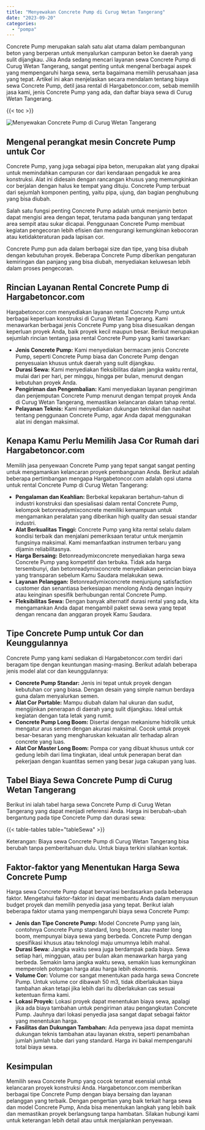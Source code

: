 ```yaml
---
title: "Menyewakan Concrete Pump di Curug Wetan Tangerang"
date: "2023-09-20"
categories: 
  - "pompa"
---
```




Concrete Pump merupakan salah satu alat utama dalam pembangunan beton yang berperan untuk menyalurkan campuran beton ke daerah yang sulit dijangkau. Jika Anda sedang mencari layanan sewa Concrete Pump di Curug Wetan Tangerang, sangat penting untuk mengenal berbagai aspek yang mempengaruhi harga sewa, serta bagaimana memilih perusahaan jasa yang tepat. Artikel ini akan menjelaskan secara mendalam tentang biaya sewa Concrete Pump, detil jasa rental di Hargabetoncor.com, sebab memilih jasa kami, jenis Concrete Pump yang ada, dan daftar biaya sewa di Curug Wetan Tangerang.

{{< toc >}}

![Menyewakan Concrete Pump di Curug Wetan Tangerang](https://hargareadymixid.github.io/pompa/concrete-pump%20(12).png)

## Mengenal perangkat mesin Concrete Pump untuk Cor

Concrete Pump, yang juga sebagai pipa beton, merupakan alat yang dipakai untuk memindahkan campuran cor dari kendaraan pengaduk ke area konstruksi. Alat ini didesain dengan rancangan khusus yang memungkinkan cor berjalan dengan halus ke tempat yang dituju. Concrete Pump terbuat dari sejumlah komponen penting, yaitu pipa, ujung, dan bagian penghubung yang bisa diubah.

Salah satu fungsi penting Concrete Pump adalah untuk menjamin beton dapat mengisi area dengan tepat, terutama pada bangunan yang terdapat area sempit atau sukar dicapai. Penggunaan Concrete Pump membuat kegiatan pengecoran lebih efisien dan mengurangi kemungkinan kebocoran atau ketidakteraturan pada lapisan cor.

Concrete Pump pun ada dalam berbagai size dan tipe, yang bisa diubah dengan kebutuhan proyek. Beberapa Concrete Pump diberikan pengaturan kemiringan dan panjang yang bisa diubah, menyediakan keluwesan lebih dalam proses pengecoran.

## Rincian Layanan Rental Concrete Pump di Hargabetoncor.com

Hargabetoncor.com menyediakan layanan rental Concrete Pump untuk berbagai keperluan konstruksi di Curug Wetan Tangerang. Kami menawarkan berbagai jenis Concrete Pump yang bisa disesuaikan dengan keperluan proyek Anda, baik proyek kecil maupun besar. Berikut merupakan sejumlah rincian tentang jasa rental Concrete Pump yang kami tawarkan:

- **Jenis Concrete Pump:** Kami menyediakan bermacam jenis Concrete Pump, seperti Concrete Pump biasa dan Concrete Pump dengan penyesuaian khusus untuk daerah yang sulit dijangkau.
- **Durasi Sewa:** Kami menyediakan fleksibilitas dalam jangka waktu rental, mulai dari per hari, per minggu, hingga per bulan, menurut dengan kebutuhan proyek Anda.
- **Pengiriman dan Pengembalian:** Kami menyediakan layanan pengiriman dan penjemputan Concrete Pump menurut dengan tempat proyek Anda di Curug Wetan Tangerang, memastikan kelancaran dalam tahap rental.
- **Pelayanan Teknis:** Kami menyediakan dukungan teknikal dan nasihat tentang penggunaan Concrete Pump, agar Anda dapat menggunakan alat ini dengan maksimal.

## Kenapa Kamu Perlu Memilih Jasa Cor Rumah dari Hargabetoncor.com

Memilih jasa penyewaan Concrete Pump yang tepat sangat sangat penting untuk mengamankan kelancaran proyek pembangunan Anda. Berikut adalah beberapa pertimbangan mengapa Hargabetoncor.com adalah opsi utama untuk rental Concrete Pump di Curug Wetan Tangerang:

- **Pengalaman dan Keahlian:** Berbekal kepakaran bertahun-tahun di industri konstruksi dan spesialisasi dalam rental Concrete Pump, kelompok betonreadymixconcrete memiliki kemampuan untuk mengamankan peralatan yang diberikan high quality dan sesuai standar industri.
- **Alat Berkualitas Tinggi:** Concrete Pump yang kita rental selalu dalam kondisi terbaik dan menjalani pemeriksaan teratur untuk menjamin fungsinya maksimal. Kami memanfaatkan instrumen terbaru yang dijamin reliabilitasnya.
- **Harga Bersaing:** Betonreadymixconcrete menyediakan harga sewa Concrete Pump yang kompetitif dan terbuka. Tidak ada harga tersembunyi, dan betonreadymixconcrete menyediakan perincian biaya yang transparan sebelum Kamu Saudara melakukan sewa.
- **Layanan Pelanggan:** Betonreadymixconcrete menjunjung satisfaction customer dan senantiasa berkesiapan menolong Anda dengan inquiry atau keinginan spesifik berhubungan rental Concrete Pump.
- **Fleksibilitas Sewa:** Dengan banyak alternatif durasi rental yang ada, kita mengamankan Anda dapat mengambil paket sewa sewa yang tepat dengan rencana dan anggaran proyek Kamu Saudara.

## Tipe Concrete Pump untuk Cor dan Keunggulannya

Concrete Pump yang kami sediakan di Hargabetoncor.com terdiri dari beragam tipe dengan keuntungan masing-masing. Berikut adalah beberapa jenis model alat cor dan keunggulannya:

- **Concrete Pump Standar:** Jenis ini tepat untuk proyek dengan kebutuhan cor yang biasa. Dengan desain yang simple namun berdaya guna dalam menyalurkan semen.
- **Alat Cor Portable:** Mampu diubah dalam hal ukuran dan sudut, mengijinkan penerapan di daerah yang sulit dijangkau. Ideal untuk kegiatan dengan tata letak yang rumit.
- **Concrete Pump Long Boom:** Disertai dengan mekanisme hidrolik untuk mengatur arus semen dengan akurasi maksimal. Cocok untuk proyek besar-besaran yang mengharuskan kekuatan alir terhadap aliran concrete yang luas.
- **Alat Cor Master Long Boom:** Pompa cor yang dibuat khusus untuk cor gedung lebih dari lima tingkatan, ideal untuk penerapan berat dan pekerjaan dengan kuantitas semen yang besar juga cakupan yang luas.

## Tabel Biaya Sewa Concrete Pump di Curug Wetan Tangerang

Berikut ini ialah tabel harga sewa Concrete Pump di Curug Wetan Tangerang yang dapat menjadi referensi Anda. Harga ini berubah-ubah bergantung pada tipe Concrete Pump dan durasi sewa:

{{< table-tables table="tableSewa" >}}

Keterangan: Biaya sewa Concrete Pump di Curug Wetan Tangerang bisa berubah tanpa pemberitahuan dulu. Untuk biaya terkini silahkan kontak.

## Faktor-faktor yang Menentukan Harga Sewa Concrete Pump

Harga sewa Concrete Pump dapat bervariasi berdasarkan pada beberapa faktor. Mengetahui faktor-faktor ini dapat membantu Anda dalam menyusun budget proyek dan memilih penyedia jasa yang tepat. Berikut ialah beberapa faktor utama yang mempengaruhi biaya sewa Concrete Pump:

- **Jenis dan Tipe Concrete Pump:** Model Concrete Pump yang lain, contohnya Concrete Pump standard, long boom, atau master long boom, mempunyai biaya sewa yang berbeda. Concrete Pump dengan spesifikasi khusus atau teknologi maju umumnya lebih mahal.
- **Durasi Sewa:** Jangka waktu sewa juga berdampak pada biaya. Sewa setiap hari, mingguan, atau per bulan akan menawarkan harga yang berbeda. Semakin lama jangka waktu sewa, semakin luas kemungkinan memperoleh potongan harga atau harga lebih ekonomis.
- **Volume Cor:** Volume cor sangat menentukan pada harga sewa Concrete Pump. Untuk volume cor dibawah 50 m3, tidak diberlakukan biaya tambahan akan tetapi jika lebih dari itu diberlakukan cas sesuai ketentuan firma kami.
- **Lokasi Proyek:** Lokasi proyek dapat menentukan biaya sewa, apalagi jika ada biaya tambahan untuk pengiriman atau pengangkutan Concrete Pump. Jauhnya dari lokasi penyedia jasa sangat dapat sebagai faktor yang menentukan harga.
- **Fasilitas dan Dukungan Tambahan:** Ada penyewa jasa dapat meminta dukungan teknis tambahan atau layanan ekstra, seperti penambahan jumlah jumlah tube dari yang standard. Harga ini bakal mempengaruhi total biaya sewa.

## Kesimpulan

Memilih sewa Concrete Pump yang cocok teramat esensial untuk kelancaran proyek konstruksi Anda. Hargabetoncor.com memberikan berbagai tipe Concrete Pump dengan biaya bersaing dan layanan pelanggan yang terbaik. Dengan pengertian yang baik terkait harga sewa dan model Concrete Pump, Anda bisa menentukan langkah yang lebih baik dan memastikan proyek berlangsung tanpa hambatan. Silakan hubungi kami untuk keterangan lebih detail atau untuk menjalankan penyewaan.
